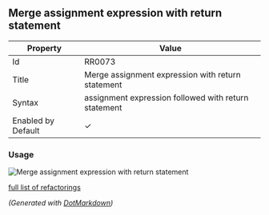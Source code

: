 ## Merge assignment expression with return statement

| Property           | Value                                                |
| ------------------ | ---------------------------------------------------- |
| Id                 | RR0073                                               |
| Title              | Merge assignment expression with return statement    |
| Syntax             | assignment expression followed with return statement |
| Enabled by Default | &#x2713;                                             |

### Usage

![Merge assignment expression with return statement](../../images/refactorings/MergeAssignmentExpressionWithReturnStatement.png)

[full list of refactorings](Refactorings.md)

*\(Generated with [DotMarkdown](http://github.com/JosefPihrt/DotMarkdown)\)*